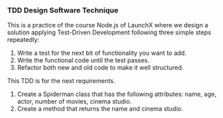 ### TDD Design Software Technique

This is a practice of the course Node.js of LaunchX where we design a solution applying Test-Driven Development following three simple steps repeatedly:

1. Write a test for the next bit of functionality you want to add.
2. Write the functional code until the test passes.
3. Refactor both new and old code to make it well structured.

This TDD is for the next requirements.

1. Create a Spiderman class that has the following attributes: name, age, actor, number of movies, cinema studio.
2. Create a method that returns the name and cinema studio.
